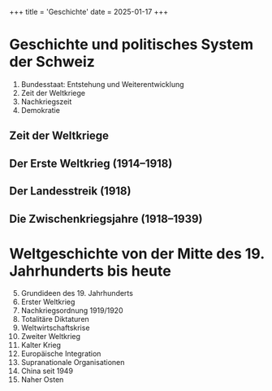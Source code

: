 +++
title = 'Geschichte'
date = 2025-01-17
+++

# Geschichte und politisches System der Schweiz

1. Bundesstaat: Entstehung und Weiterentwicklung
2. Zeit der Weltkriege
3. Nachkriegszeit
4. Demokratie

## Zeit der Weltkriege
## Der Erste Weltkrieg (1914–1918)

## Der Landesstreik (1918)

## Die Zwischenkriegsjahre (1918–1939)


# Weltgeschichte von der Mitte des 19. Jahrhunderts bis heute

5. Grundideen des 19. Jahrhunderts
6. Erster Weltkrieg
7. Nachkriegsordnung 1919/1920
8. Totalitäre Diktaturen
9. Weltwirtschaftskrise
10. Zweiter Weltkrieg
11. Kalter Krieg
12. Europäische Integration
13. Supranationale Organisationen
14. China seit 1949
15. Naher Osten
